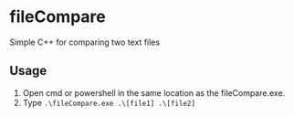 # fileCompare
 Simple C++ for comparing two text files

## Usage
1. Open cmd or powershell in the same location as the fileCompare.exe.
2. Type `.\fileCompare.exe .\[file1] .\[file2]`